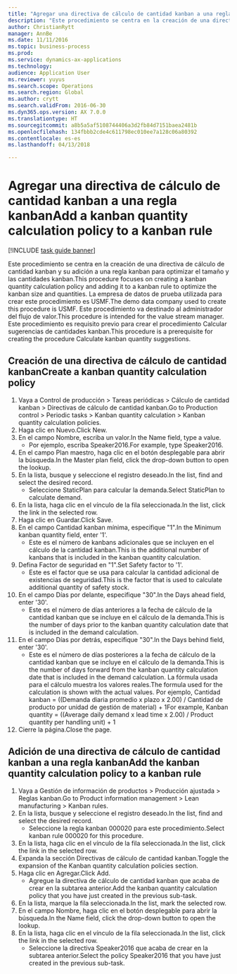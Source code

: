 ```yaml
--- 
title: "Agregar una directiva de cálculo de cantidad kanban a una regla kanban"
description: "Este procedimiento se centra en la creación de una directiva de cálculo de cantidad kanban y su adición a una regla kanban para optimizar el tamaño y las cantidades kanban."
author: ChristianRytt
manager: AnnBe
ms.date: 11/11/2016
ms.topic: business-process
ms.prod: 
ms.service: dynamics-ax-applications
ms.technology: 
audience: Application User
ms.reviewer: yuyus
ms.search.scope: Operations
ms.search.region: Global
ms.author: crytt
ms.search.validFrom: 2016-06-30
ms.dyn365.ops.version: AX 7.0.0
ms.translationtype: HT
ms.sourcegitcommit: a8b5a5af5108744406a3d2fb84d7151baea2481b
ms.openlocfilehash: 134fbbb2cde4c611798ec010ee7a128c06a80392
ms.contentlocale: es-es
ms.lasthandoff: 04/13/2018

---
```

# <a name="add-a-kanban-quantity-calculation-policy-to-a-kanban-rule"></a><span data-ttu-id="b94ad-103">Agregar una directiva de cálculo de cantidad kanban a una regla kanban</span><span class="sxs-lookup"><span data-stu-id="b94ad-103">Add a kanban quantity calculation policy to a kanban rule</span></span>

[!INCLUDE [task guide banner](../../includes/task-guide-banner.md)]

<span data-ttu-id="b94ad-104">Este procedimiento se centra en la creación de una directiva de cálculo de cantidad kanban y su adición a una regla kanban para optimizar el tamaño y las cantidades kanban.</span><span class="sxs-lookup"><span data-stu-id="b94ad-104">This procedure focuses on creating a kanban quantity calculation policy and adding it to a kanban rule to optimize the kanban size and quantities.</span></span> <span data-ttu-id="b94ad-105">La empresa de datos de prueba utilizada para crear este procedimiento es USMF.</span><span class="sxs-lookup"><span data-stu-id="b94ad-105">The demo data company used to create this procedure is USMF.</span></span> <span data-ttu-id="b94ad-106">Este procedimiento va destinado al administrador del flujo de valor.</span><span class="sxs-lookup"><span data-stu-id="b94ad-106">This procedure is intended for the value stream manager.</span></span> <span data-ttu-id="b94ad-107">Este procedimiento es requisito previo para crear el procedimiento Calcular sugerencias de cantidades kanban.</span><span class="sxs-lookup"><span data-stu-id="b94ad-107">This procedure is a prerequisite for creating the procedure Calculate kanban quantity suggestions.</span></span> 


## <a name="create-a-kanban-quantity-calculation-policy"></a><span data-ttu-id="b94ad-108">Creación de una directiva de cálculo de cantidad kanban</span><span class="sxs-lookup"><span data-stu-id="b94ad-108">Create a kanban quantity calculation policy</span></span>
1. <span data-ttu-id="b94ad-109">Vaya a Control de producción > Tareas periódicas > Cálculo de cantidad kanban > Directivas de cálculo de cantidad kanban.</span><span class="sxs-lookup"><span data-stu-id="b94ad-109">Go to Production control > Periodic tasks > Kanban quantity calculation > Kanban quantity calculation policies.</span></span>
2. <span data-ttu-id="b94ad-110">Haga clic en Nuevo.</span><span class="sxs-lookup"><span data-stu-id="b94ad-110">Click New.</span></span>
3. <span data-ttu-id="b94ad-111">En el campo Nombre, escriba un valor.</span><span class="sxs-lookup"><span data-stu-id="b94ad-111">In the Name field, type a value.</span></span>
    * <span data-ttu-id="b94ad-112">Por ejemplo, escriba Speaker2016.</span><span class="sxs-lookup"><span data-stu-id="b94ad-112">For example, type Speaker2016.</span></span>  
4. <span data-ttu-id="b94ad-113">En el campo Plan maestro, haga clic en el botón desplegable para abrir la búsqueda.</span><span class="sxs-lookup"><span data-stu-id="b94ad-113">In the Master plan field, click the drop-down button to open the lookup.</span></span>
5. <span data-ttu-id="b94ad-114">En la lista, busque y seleccione el registro deseado.</span><span class="sxs-lookup"><span data-stu-id="b94ad-114">In the list, find and select the desired record.</span></span>
    * <span data-ttu-id="b94ad-115">Seleccione StaticPlan para calcular la demanda.</span><span class="sxs-lookup"><span data-stu-id="b94ad-115">Select StaticPlan to calculate demand.</span></span>  
6. <span data-ttu-id="b94ad-116">En la lista, haga clic en el vínculo de la fila seleccionada.</span><span class="sxs-lookup"><span data-stu-id="b94ad-116">In the list, click the link in the selected row.</span></span>
7. <span data-ttu-id="b94ad-117">Haga clic en Guardar.</span><span class="sxs-lookup"><span data-stu-id="b94ad-117">Click Save.</span></span>
8. <span data-ttu-id="b94ad-118">En el campo Cantidad kanban mínima, especifique "1".</span><span class="sxs-lookup"><span data-stu-id="b94ad-118">In the Minimum kanban quantity field, enter '1'.</span></span>
    * <span data-ttu-id="b94ad-119">Este es el número de kanbans adicionales que se incluyen en el cálculo de la cantidad kanban.</span><span class="sxs-lookup"><span data-stu-id="b94ad-119">This is the additional number of kanbans that is included in the kanban quantity calculation.</span></span>  
9. <span data-ttu-id="b94ad-120">Defina Factor de seguridad en "1".</span><span class="sxs-lookup"><span data-stu-id="b94ad-120">Set Safety factor to '1'.</span></span>
    * <span data-ttu-id="b94ad-121">Este es el factor que se usa para calcular la cantidad adicional de existencias de seguridad.</span><span class="sxs-lookup"><span data-stu-id="b94ad-121">This is the factor that is used to calculate additional quantity of safety stock.</span></span>  
10. <span data-ttu-id="b94ad-122">En el campo Días por delante, especifique "30".</span><span class="sxs-lookup"><span data-stu-id="b94ad-122">In the Days ahead field, enter '30'.</span></span>
    * <span data-ttu-id="b94ad-123">Este es el número de días anteriores a la fecha de cálculo de la cantidad kanban que se incluye en el cálculo de la demanda.</span><span class="sxs-lookup"><span data-stu-id="b94ad-123">This is the number of days prior to the kanban quantity calculation date that is included in the demand calculation.</span></span>  
11. <span data-ttu-id="b94ad-124">En el campo Días por detrás, especifique "30".</span><span class="sxs-lookup"><span data-stu-id="b94ad-124">In the Days behind field, enter '30'.</span></span>
    * <span data-ttu-id="b94ad-125">Este es el número de días posteriores a la fecha de cálculo de la cantidad kanban que se incluye en el cálculo de la demanda.</span><span class="sxs-lookup"><span data-stu-id="b94ad-125">This is the number of days forward from the kanban quantity calculation date that is included in the demand calculation.</span></span>  <span data-ttu-id="b94ad-126">La fórmula usada para el cálculo muestra los valores reales.</span><span class="sxs-lookup"><span data-stu-id="b94ad-126">The formula used for the calculation is shown with the actual values.</span></span> <span data-ttu-id="b94ad-127">Por ejemplo, Cantidad kanban = ((Demanda diaria promedio x plazo x 2.00) / Cantidad de producto por unidad de gestión de material) + 1</span><span class="sxs-lookup"><span data-stu-id="b94ad-127">For example,  Kanban quantity = ((Average daily demand x lead time x 2.00) / Product quantity per handling unit) + 1</span></span>  
12. <span data-ttu-id="b94ad-128">Cierre la página.</span><span class="sxs-lookup"><span data-stu-id="b94ad-128">Close the page.</span></span>

## <a name="add-the-kanban-quantity-calculation-policy-to-a-kanban-rule"></a><span data-ttu-id="b94ad-129">Adición de una directiva de cálculo de cantidad kanban a una regla kanban</span><span class="sxs-lookup"><span data-stu-id="b94ad-129">Add the kanban quantity calculation policy to a kanban rule</span></span>
1. <span data-ttu-id="b94ad-130">Vaya a Gestión de información de productos > Producción ajustada > Reglas kanban.</span><span class="sxs-lookup"><span data-stu-id="b94ad-130">Go to Product information management > Lean manufacturing > Kanban rules.</span></span>
2. <span data-ttu-id="b94ad-131">En la lista, busque y seleccione el registro deseado.</span><span class="sxs-lookup"><span data-stu-id="b94ad-131">In the list, find and select the desired record.</span></span>
    * <span data-ttu-id="b94ad-132">Seleccione la regla kanban 000020 para este procedimiento.</span><span class="sxs-lookup"><span data-stu-id="b94ad-132">Select kanban rule 000020 for this procedure.</span></span>  
3. <span data-ttu-id="b94ad-133">En la lista, haga clic en el vínculo de la fila seleccionada.</span><span class="sxs-lookup"><span data-stu-id="b94ad-133">In the list, click the link in the selected row.</span></span>
4. <span data-ttu-id="b94ad-134">Expanda la sección Directivas de cálculo de cantidad kanban.</span><span class="sxs-lookup"><span data-stu-id="b94ad-134">Toggle the expansion of the Kanban quantity calculation policies section.</span></span>
5. <span data-ttu-id="b94ad-135">Haga clic en Agregar.</span><span class="sxs-lookup"><span data-stu-id="b94ad-135">Click Add.</span></span>
    * <span data-ttu-id="b94ad-136">Agregue la directiva de cálculo de cantidad kanban que acaba de crear en la subtarea anterior.</span><span class="sxs-lookup"><span data-stu-id="b94ad-136">Add the kanban quantity calculation policy that you have just created in the previous sub-task.</span></span>  
6. <span data-ttu-id="b94ad-137">En la lista, marque la fila seleccionada.</span><span class="sxs-lookup"><span data-stu-id="b94ad-137">In the list, mark the selected row.</span></span>
7. <span data-ttu-id="b94ad-138">En el campo Nombre, haga clic en el botón desplegable para abrir la búsqueda.</span><span class="sxs-lookup"><span data-stu-id="b94ad-138">In the Name field, click the drop-down button to open the lookup.</span></span>
8. <span data-ttu-id="b94ad-139">En la lista, haga clic en el vínculo de la fila seleccionada.</span><span class="sxs-lookup"><span data-stu-id="b94ad-139">In the list, click the link in the selected row.</span></span>
    * <span data-ttu-id="b94ad-140">Seleccione la directiva Speaker2016 que acaba de crear en la subtarea anterior.</span><span class="sxs-lookup"><span data-stu-id="b94ad-140">Select the policy Speaker2016 that you have just created in the previous sub-task.</span></span>  


